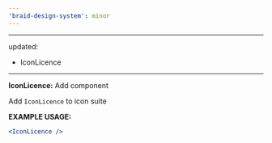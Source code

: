 ```yaml
---
'braid-design-system': minor
---
```


---
updated:
  - IconLicence
---

**IconLicence:** Add component

Add `IconLicence` to icon suite

**EXAMPLE USAGE:**
```jsx
<IconLicence />
```